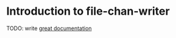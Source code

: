 # Introduction to file-chan-writer

TODO: write [great documentation](http://jacobian.org/writing/what-to-write/)
